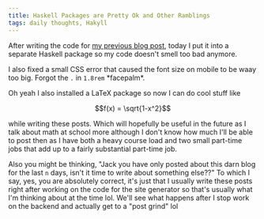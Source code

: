 ```yaml
---
title: Haskell Packages are Pretty Ok and Other Ramblings
tags: daily thoughts, Hakyll
---
```


After writing the code for [my previous blog
post](./2020-08-19-hacking-on-hakyll.html), today I put it into a separate
Haskell package so my code doesn't smell too bad anymore.

I also fixed a small CSS error that caused the font size on mobile to be waay
too big. Forgot the `.` in `1.8rem` \*facepalm\*.

Oh yeah I also installed a LaTeX package so now I can do cool stuff like

$$f(x) = \sqrt{1-x^2}$$

while writing these posts. Which will hopefully be useful in the future as I
talk about math at school more although I don't know how much I'll be able to
post then as I have both a heavy course load and two small part-time jobs that
add up to a fairly substantial part-time job.

Also you might be thinking, "Jack you have only posted about this darn blog for
the last `n` days, isn't it time to write about something else??" To which I
say, yes, you are absolutely correct, it's just that I usually write these posts
right after working on the code for the site generator so that's usually what
I'm thinking about at the time lol. We'll see what happens after I stop work on
the backend and actually get to a "post grind" lol
